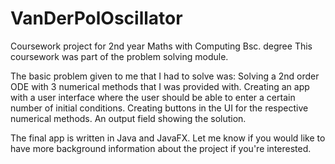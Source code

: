 # VanDerPolOscillator
Coursework project for 2nd year Maths with Computing Bsc. degree
This coursework was part of the problem solving module.

The basic problem given to me that I had to solve was:
 Solving a 2nd order ODE with 3 numerical methods that I was provided with. 
 Creating an app with a user interface where the user should be able to enter a certain number of initial conditions.
 Creating buttons in the UI for the respective numerical methods.
 An output field showing the solution.
 
The final app is written in Java and JavaFX. 
Let me know if you would like to have more background information about the project if you're interested.
